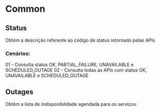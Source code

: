 # Common



## Status
Obtém a descrição referente ao código de status retornado pelas APIs

### Cenários:
01 - Consulta status OK, PARTIAL_FAILURE, UNAVAILABLE e SCHEDULED_OUTAGE
02 - Consulta todas as APIs com status OK, UNAVAILABLE e SCHEDULED_OUTAGE

## Outages
Obtêm a lista de indisponibilidade agendada para os serviços.
